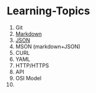 # Learning-Topics

1. Git
2. [Markdown](Markdown.md)
3. [JSON](JSON.md)
4. MSON (markdown+JSON)
5. CURL
6. YAML
7. HTTP/HTTPS
8. API
9. OSI Model
10.
